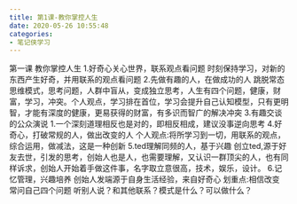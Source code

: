 ```yaml
---
title: 第1课-教你掌控人生
date: 2020-05-26 10:55:48
categories:
- 笔记侠学习
---
```

 第一课 教你掌控人生
1.好奇心关心世界，联系观点看问题
时刻保持学习，对新的东西产生好奇，并用联系的观点看问题
2.先做有趣的人，在做成功的人
跳脱常态思维模式，思考问题，人群中盲从，变成独立思考，人生有四个问题，健康，财富，学习，冲突。个人观点，学习排在首位，学习会提升自己认知模型，只有更明智，才能有深度的健康，更易获得的财富，有多识而智广的解决冲突
3.有趣交谈的公众演说
1.一个深刻道理相反也是对的，即相反相成，建议没事逆向思考
4.好奇心，打破常规的人，做出改变的人
个人观点:将所学习到一切，用联系的观点，综合运用，做减法，这是一种创新
5.ted理解同频的人，基于兴趣
创立ted,源于好友去世，引发的思考，创始人也是人，也需要理解，又认识一群顶尖的人，也有同样诉求，创始人开始着手做这件事，名字取立意很高，技术，娱乐，设计。
6.记忆管理，兴趣培养
创始人发端源于自身生活经验，来自好奇心
划重点:相信改变
常问自己四个问题
听别人说？和其他联系？模式是什么？可以做什么？
